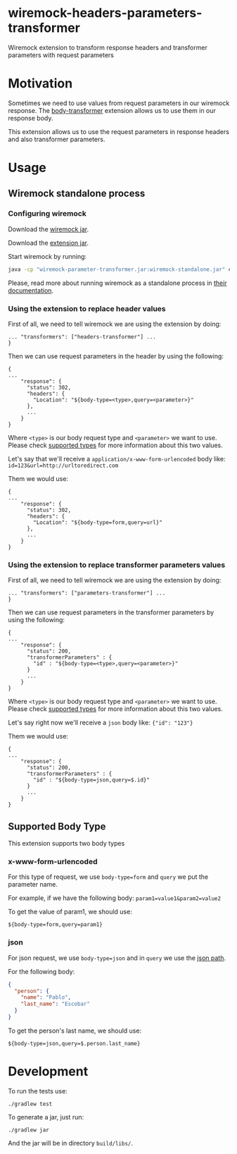 # wiremock-headers-parameters-transformer
 Wiremock extension to transform response headers and transformer parameters with request parameters

# Motivation
Sometimes we need to use values from request parameters in our wiremock response. The [body-transformer](https://github.com/opentable/wiremock-body-transformer) extension allows us to use them in our response body.

This extension allows us to use the request parameters in response headers and also transformer parameters.


# Usage

## Wiremock standalone process

### Configuring wiremock

Download the [wiremock jar](http://repo1.maven.org/maven2/com/github/tomakehurst/wiremock-standalone/2.5.0/wiremock-standalone-2.5.0.jar).

Download the [extension jar](https://github.com/viniciusffj/wiremock-headers-parameters-transformer/releases/download/v0.1/wiremock-parameter-transformer-0.1.jar).

Start wiremock by running:
```bash
java -cp "wiremock-parameter-transformer.jar:wiremock-standalone.jar" com.github.tomakehurst.wiremock.standalone.WireMockServerRunner --verbose --extensions 'com.github.viniciusffj.wiremock.ParametersTransformer,com.github.viniciusffj.wiremock.HeadersTransformer'
```

Please, read more about running wiremock as a standalone process in [their documentation](http://wiremock.org/docs/running-standalone/).

### Using the extension to replace header values

First of all, we need to tell wiremock we are using the extension by doing:
```
... "transformers": ["headers-transformer"] ...
}
```

Then we can use request parameters in the header by using the following:
```
{
...
    "response": {
      "status": 302,
      "headers": {
        "Location": "${body-type=<type>,query=<parameter>}"
      },
      ...
    }
}
```

Where `<type>` is our body request type and `<parameter>` we want to use. Please check [supported types](#supported-types) for more information about this two values.

Let's say that we'll receive a `application/x-www-form-urlencoded` body like:
`id=123&url=http://urltoredirect.com`

Them we would use:

```
{
...
    "response": {
      "status": 302,
      "headers": {
        "Location": "${body-type=form,query=url}"
      },
      ...
    }
}
```

### Using the extension to replace transformer parameters values

First of all, we need to tell wiremock we are using the extension by doing:
```
... "transformers": ["parameters-transformer"] ...
}
```

Then we can use request parameters in the transformer parameters by using the following:
```
{
...
    "response": {
      "status": 200,
      "transformerParameters" : {
        "id" : "${body-type=<type>,query=<parameter>}"
      }
      ...
    }
}
```

Where `<type>` is our body request type and `<parameter>` we want to use. Please check [supported types](#supported-types) for more information about this two values.

Let's say right now we'll receive a `json` body like:
`{"id": "123"}`

Them we would use:

```
{
...
    "response": {
      "status": 200,
      "transformerParameters" : {
        "id" : "${body-type=json,query=$.id}"
      }
      ...
    }
}
```

## <a name="supported types"></a>Supported Body Type

This extension supports two body types

### x-www-form-urlencoded

For this type of request, we use `body-type=form` and `query` we put the parameter name.

For example, if we have the following body:
`param1=value1&param2=value2`

To get the value of param1, we should use:

`${body-type=form,query=param1}`

### json

For json request, we use `body-type=json` and in `query` we use the [json path](http://goessner.net/articles/JsonPath/).

For the following body:
```json
{
  "person": {
    "name": "Pablo",
    "last_name": "Escobar"
  }
}
```

To get the person's last name, we should use:

`${body-type=json,query=$.person.last_name}`

# Development

To run the tests use:
```
./gradlew test
```

To generate a jar, just run:
```
./gradlew jar
```

And the jar will be in directory `build/libs/`.
